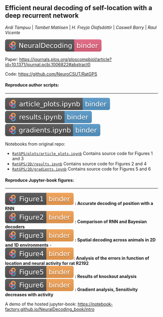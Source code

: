## Efficient neural decoding of self-location with a deep recurrent network
*Ardi Tampuu* | *Tambet Matiisen* | *H. Freyja Ólafsdóttir* | *Caswell Barry* | *Raul Vicente* <br> 

[![Binder](https://github.com/zelenkastiot/binder_badges/blob/master/badges/NeuralDecoding-binder.svg)](https://mybinder.org/v2/gh/Notebook-Factory/NeuralDecoding_book/master)


Paper: https://journals.plos.org/ploscompbiol/article?id=10.1371/journal.pcbi.1006822#abstract0


Code: https://github.com/NeuroCSUT/RatGPS


#### Reproduce author scripts:
***
[![Binder](https://github.com/zelenkastiot/binder_badges/blob/master/badges/article__plots-binder.svg)](https://mybinder.org/v2/gh/Notebook-Factory/NeuralDecoding_book/master?filepath=content%2F03%2Fsubsection%2F01-03%2Farticle_plots.ipynb)
[![Binder](https://github.com/zelenkastiot/binder_badges/blob/master/badges/results-binder.svg)](https://mybinder.org/v2/gh/Notebook-Factory/NeuralDecoding_book/master?filepath=content%2F03%2Fsubsection%2F02-04-05%2Fresults.ipynb)
[![Binder](https://github.com/zelenkastiot/binder_badges/blob/master/badges/gradients-binder.svg)](https://mybinder.org/v2/gh/Notebook-Factory/NeuralDecoding_book/master?filepath=content%2F03%2Fsubsection%2F02-04-05%2Fgradients.ipynb)

Notebooks from original repo: 
- [``RatGPS/plots/article_plots.ipynb``](https://github.com/NeuroCSUT/RatGPS/blob/master/plots/article_plots.ipynb) Contains source code for Figures 1 and 3  
- [``RatGPS/2D/results.ipynb``](https://github.com/NeuroCSUT/RatGPS/blob/master/2D/results.ipynb) Contains source code for Figures 2 and 4 
- [``RatGPS/2D/gradients.ipynb``](https://github.com/NeuroCSUT/RatGPS/blob/master/2D/gradients.ipynb) Contains source code for Figures 5 and 6


#### Reproduce Jupyter-book figures:
***
[![Binder](https://github.com/zelenkastiot/binder_badges/blob/master/badges/Figure1-binder.svg)](https://mybinder.org/v2/gh/Notebook-Factory/NeuralDecoding_book/master?filepath=content%2F03%2Fsubsection%2F01-03%2Fsos_notebook1.ipynb) **: Accurate decoding of position with a RNN** <br> 
[![Binder](https://github.com/zelenkastiot/binder_badges/blob/master/badges/Figure2-binder.svg)](https://mybinder.org/v2/gh/Notebook-Factory/NeuralDecoding_book/master?filepath=content%2F03%2Fsubsection%2F02-04-05%2Fsos_notebook2.ipynb) **: Comparison of RNN and Bayesian decoders** <br> 
[![Binder](https://github.com/zelenkastiot/binder_badges/blob/master/badges/Figure3-binder.svg)](https://mybinder.org/v2/gh/Notebook-Factory/NeuralDecoding_book/master?filepath=content%2F03%2Fsubsection%2F01-03%2Fsos_notebook3.ipynb) **: Spatial decoding across animals in 2D and 1D environments** -  <br> 
[![Binder](https://github.com/zelenkastiot/binder_badges/blob/master/badges/Figure4-binder.svg)](https://mybinder.org/v2/gh/Notebook-Factory/NeuralDecoding_book/master?filepath=content%2F03%2Fsubsection%2F02-04-05%2Fsos_notebook4.ipynb)**: Analysis of the errors in function of location and neural activity for rat R2192** <br> 
[![Binder](https://github.com/zelenkastiot/binder_badges/blob/master/badges/Figure5-binder.svg)](https://mybinder.org/v2/gh/Notebook-Factory/NeuralDecoding_book/master?filepath=content%2F03%2Fsubsection%2F02-04-05%2Fsos_notebook5.ipynb) **: Results of knockout analysis**  
[![Binder](https://github.com/zelenkastiot/binder_badges/blob/master/badges/Figure6-binder.svg)](https://mybinder.org/v2/gh/Notebook-Factory/NeuralDecoding_book/master?filepath=content%2F03%2Fsubsection%2F02-04-05%2Fsos_notebook6.ipynb) **: Gradient analysis, Sensitivity decreases with activity** 

A demo of the hosted jupyter-book: https://notebook-factory.github.io/NeuralDecoding_book/intro

